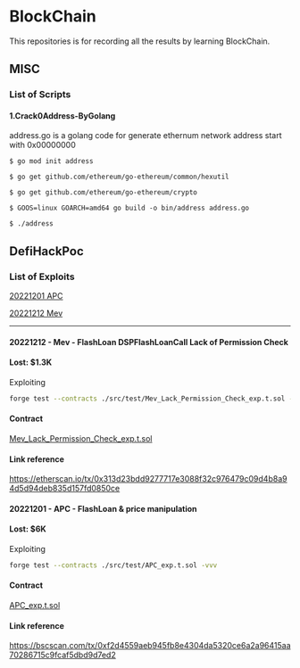 # BlockChain

This repositories is for recording all the results by learning BlockChain.


## MISC

### List of Scripts

#### 1.Crack0Address-ByGolang

address.go is a golang code for generate ethernum network address start with 0x00000000

```
$ go mod init address 

$ go get github.com/ethereum/go-ethereum/common/hexutil

$ go get github.com/ethereum/go-ethereum/crypto

$ GOOS=linux GOARCH=amd64 go build -o bin/address address.go

$ ./address
```

## DefiHackPoc

### List of Exploits

[20221201 APC](#20221201---apc---flashloan--price-manipulation)

[20221212 Mev](#20221212---mev---flashloan--DSPFlashLoanCall-LackPermissionCheck)

---
#### 20221212 - Mev - FlashLoan DSPFlashLoanCall Lack of Permission Check
#### Lost:  $1.3K

Exploiting

```sh
forge test --contracts ./src/test/Mev_Lack_Permission_Check_exp.t.sol -vvv
```
#### Contract

[Mev_Lack_Permission_Check_exp.t.sol](DefiHackPoc/src/test/Mev_Lack_Permission_Check_exp.t.sol)

#### Link reference

https://etherscan.io/tx/0x313d23bdd9277717e3088f32c976479c09d4b8a94d5d94deb835d157fd0850ce

#### 20221201 - APC - FlashLoan & price manipulation
#### Lost:  $6K

Exploiting

```sh
forge test --contracts ./src/test/APC_exp.t.sol -vvv
```

#### Contract

[APC_exp.t.sol](DefiHackPoc/src/test/APC_exp.t.sol)

#### Link reference

https://bscscan.com/tx/0xf2d4559aeb945fb8e4304da5320ce6a2a96415aa70286715c9fcaf5dbd9d7ed2